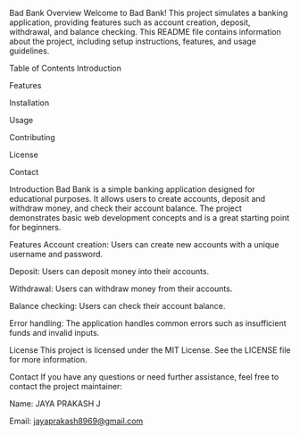 Bad Bank
Overview
Welcome to Bad Bank! This project simulates a banking application, providing features such as account creation, deposit, withdrawal, and balance checking. This README file contains information about the project, including setup instructions, features, and usage guidelines.

Table of Contents
Introduction

Features

Installation

Usage

Contributing

License

Contact

Introduction
Bad Bank is a simple banking application designed for educational purposes. It allows users to create accounts, deposit and withdraw money, and check their account balance. The project demonstrates basic web development concepts and is a great starting point for beginners.

Features
Account creation: Users can create new accounts with a unique username and password.

Deposit: Users can deposit money into their accounts.

Withdrawal: Users can withdraw money from their accounts.

Balance checking: Users can check their account balance.

Error handling: The application handles common errors such as insufficient funds and invalid inputs.




License
This project is licensed under the MIT License. See the LICENSE file for more information.

Contact
If you have any questions or need further assistance, feel free to contact the project maintainer:

Name: JAYA PRAKASH J

Email: jayaprakash8969@gmail.com
